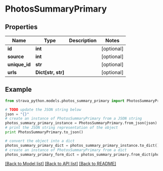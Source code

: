 # PhotosSummaryPrimary


## Properties
Name | Type | Description | Notes
------------ | ------------- | ------------- | -------------
**id** | **int** |  | [optional] 
**source** | **int** |  | [optional] 
**unique_id** | **str** |  | [optional] 
**urls** | **Dict[str, str]** |  | [optional] 

## Example

```python
from strava_python.models.photos_summary_primary import PhotosSummaryPrimary

# TODO update the JSON string below
json = "{}"
# create an instance of PhotosSummaryPrimary from a JSON string
photos_summary_primary_instance = PhotosSummaryPrimary.from_json(json)
# print the JSON string representation of the object
print PhotosSummaryPrimary.to_json()

# convert the object into a dict
photos_summary_primary_dict = photos_summary_primary_instance.to_dict()
# create an instance of PhotosSummaryPrimary from a dict
photos_summary_primary_form_dict = photos_summary_primary.from_dict(photos_summary_primary_dict)
```
[[Back to Model list]](../README.md#documentation-for-models) [[Back to API list]](../README.md#documentation-for-api-endpoints) [[Back to README]](../README.md)


